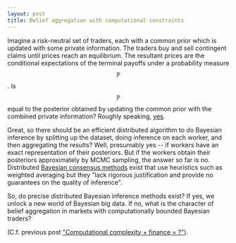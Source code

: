 ```yaml
---
layout: post
title: Belief aggregation with computational constraints
---
```


Imagine a risk-neutral set of traders, each with a common prior which is
updated with some private information.
The traders buy and sell contingent claims until prices reach an equilibrium.
The resultant prices are the conditional expectations of the terminal payoffs
under a probability measure $$\mathbb{P}$$.
Is $$\mathbb{P}$$ equal to the posterior obtained by updating the
common prior with the combined private information?
Roughly speaking,
[yes](https://web.stanford.edu/~ost/papers/aggregation.pdf).

Great, so there should be an efficient distributed algorithm to do
Bayesian inference by splitting up the dataset, doing inference on each
worker, and then aggregating the results?
Well, presumably yes -- if workers have an exact representation of their
posteriors.
But if the workers obtain their posteriors approximately by MCMC sampling, the
answer so far is no.
Distributed
[Bayesian consensus methods](http://static.googleusercontent.com/media/research.google.com/en//pubs/archive/41849.pdf)
exist that use heuristics such as weighted averaging but they "lack rigorous
justification and provide no guarantees on the quality of inference".

So, do precise distributed Bayesian inference methods exist?
If yes, we unlock a new world of Bayesian big data.
If no, what is the character of belief aggregation in markets with
computationally bounded Bayesian traders?

(C.f. previous post
["Computational complexity + finance = ?"](http://amacfie.github.io/2018/11/25/complexity_finance/)).

